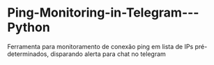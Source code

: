 # Ping-Monitoring-in-Telegram---Python
Ferramenta para monitoramento de conexão ping em lista de IPs pré-determinados, disparando alerta para chat no telegram
